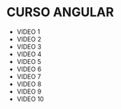 <html>
<head>
</head>

<body>

<h1>CURSO ANGULAR</h1>

<ul>
<li>VIDEO 1</li>
<li>VIDEO 2</li>
<li>VIDEO 3</li>
<li>VIDEO 4</li>
<li>VIDEO 5</li>
<li>VIDEO 6</li>
<li>VIDEO 7</li>
<li>VIDEO 8</li>
<li>VIDEO 9</li>
<li>VIDEO 10</li>
</ul>

</body>


</html>
